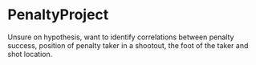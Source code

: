 # PenaltyProject
Unsure on hypothesis, want to identify correlations between penalty success, position of penalty taker in a shootout, the foot of the taker and shot location.
